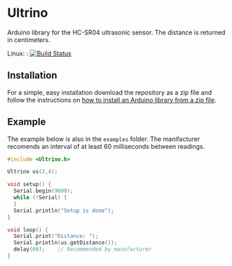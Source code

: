 # Ultrino
Arduino library for the HC-SR04 ultrasonic sensor. The distance is returned in centimeters.

Linux: : [![Build Status](https://travis-ci.com/matheusamazonas/Ultrino.svg?branch=master)](https://travis-ci.com/matheusamazonas/Ultrino)

Installation
-------------
For a simple, easy installation download the repository as a zip file and follow the instructions on [how to install an Arduino library from a zip file](https://www.arduino.cc/en/Guide/Libraries#toc4).

Example
-------------
The example below is also in the `examples` folder. The manifacturer recomends an interval of at least 60 milliseconds between readings. 

```cpp
#include <Ultrino.h>

Ultrino us(2,4);

void setup() {
  Serial.begin(9600);
  while (!Serial) {
  }
  Serial.println("Setup is done");
}

void loop() {
  Serial.print("Distance: ");
  Serial.println(us.getDistance());
  delay(60);	// Recommended by manufacturer
}

```

